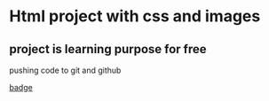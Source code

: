# Html project with css and images

## project is learning purpose for free

 pushing code to git and github

[badge](https://img.shields.io/badge/HTML-PROJECT-brightgreen)